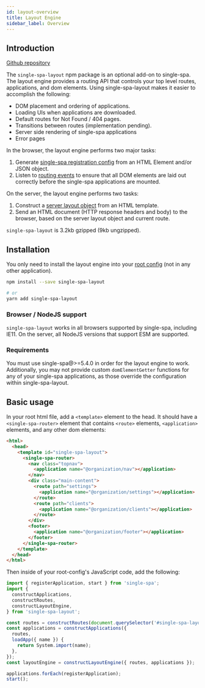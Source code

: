 ```yaml
---
id: layout-overview
title: Layout Engine
sidebar_label: Overview
---
```


## Introduction

[Github repository](https://github.com/single-spa/single-spa-layout/)

The `single-spa-layout` npm package is an optional add-on to single-spa. The layout engine provides a routing API that controls your top level routes, applications, and dom elements. Using single-spa-layout makes it easier to accomplish the following:

- DOM placement and ordering of applications.
- Loading UIs when applications are downloaded.
- Default routes for Not Found / 404 pages.
- Transitions between routes (implementation pending).
- Server side rendering of single-spa applications
- Error pages

In the browser, the layout engine performs two major tasks:

1. Generate [single-spa registration config](/docs/api/#configuration-object) from an HTML Element and/or JSON object.
1. Listen to [routing events](/docs/api/#events) to ensure that all DOM elements are laid out correctly before the single-spa applications are mounted.

On the server, the layout engine performs two tasks:

1. Construct a [server layout object](/docs/layout-api#constructserverlayout) from an HTML template.
2. Send an HTML document (HTTP response headers and body) to the browser, based on the server layout object and current route.

`single-spa-layout` is 3.2kb gzipped (9kb ungzipped).

## Installation

You only need to install the layout engine into your [root config](/docs/configuration/) (not in any other application).

```sh
npm install --save single-spa-layout

# or
yarn add single-spa-layout
```

### Browser / NodeJS support

`single-spa-layout` works in all browsers supported by single-spa, including IE11. On the server, all NodeJS versions that support ESM are supported.

### Requirements

You must use single-spa@>=5.4.0 in order for the layout engine to work. Additionally, you may not provide custom `domElementGetter` functions for any of your single-spa applications, as those override the configuration within single-spa-layout.

## Basic usage

In your root html file, add a `<template>` element to the head. It should have a `<single-spa-router>` element that contains `<route>` elements, `<application>` elements, and any other dom elements:

```html
<html>
  <head>
    <template id="single-spa-layout">
      <single-spa-router>
        <nav class="topnav">
          <application name="@organization/nav"></application>
        </nav>
        <div class="main-content">
          <route path="settings">
            <application name="@organization/settings"></application>
          </route>
          <route path="clients">
            <application name="@organization/clients"></application>
          </route>
        </div>
        <footer>
          <application name="@organization/footer"></application>
        </footer>
      </single-spa-router>
    </template>
  </head>
</html>
```

Then inside of your root-config's JavaScript code, add the following:

```js
import { registerApplication, start } from 'single-spa';
import {
  constructApplications,
  constructRoutes,
  constructLayoutEngine,
} from 'single-spa-layout';

const routes = constructRoutes(document.querySelector('#single-spa-layout'));
const applications = constructApplications({
  routes,
  loadApp({ name }) {
    return System.import(name);
  },
});
const layoutEngine = constructLayoutEngine({ routes, applications });

applications.forEach(registerApplication);
start();
```
